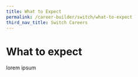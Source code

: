 ```yaml
---
title: What to Expect
permalink: /career-builder/switch/what-to-expect
third_nav_title: Switch Careers
---
```

# What to expect
lorem ipsum